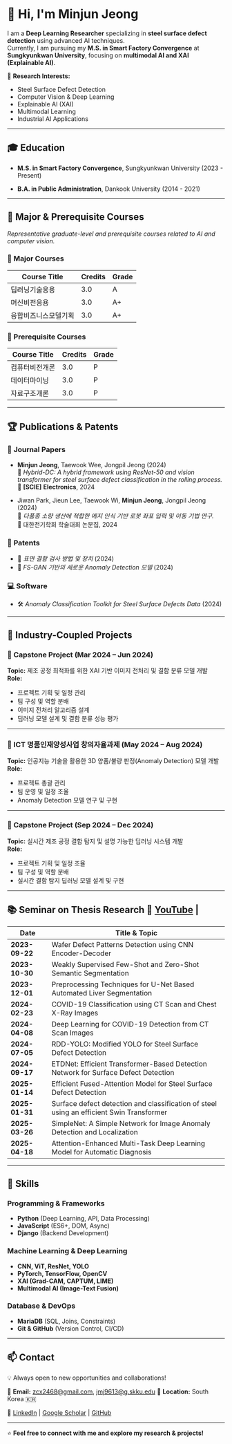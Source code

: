 # 👋 Hi, I'm Minjun Jeong  

I am a **Deep Learning Researcher** specializing in **steel surface defect detection** using advanced AI techniques.  
Currently, I am pursuing my **M.S. in Smart Factory Convergence** at **Sungkyunkwan University**, focusing on **multimodal AI and XAI (Explainable AI)**.  

🔬 **Research Interests:**  
- Steel Surface Defect Detection  
- Computer Vision & Deep Learning  
- Explainable AI (XAI)  
- Multimodal Learning  
- Industrial AI Applications  

---

## 🎓 Education  
- **M.S. in Smart Factory Convergence**, Sungkyunkwan University (2023 - Present)  

- **B.A. in Public Administration**, Dankook University (2014 - 2021)  

---

## 📘 Major & Prerequisite Courses
*Representative graduate-level and prerequisite courses related to AI and computer vision.*

### 📘 Major Courses

| Course Title             | Credits | Grade |
|--------------------------|---------|-------|
| 딥러닝기술응용              | 3.0     | A     |
| 머신비전응용                | 3.0     | A+    |
| 융합비즈니스모델기획         | 3.0     | A+    |


### 📗 Prerequisite Courses

| Course Title         | Credits | Grade |
|----------------------|---------|-------|
| 컴퓨터비전개론         | 3.0     | P     |
| 데이터마이닝           | 3.0     | P     |
| 자료구조개론           | 3.0     | P     |


---

## 🏆 Publications & Patents  

### 📄 **Journal Papers**  
- **Minjun Jeong**, Taewook Wee, Jongpil Jeong (2024)  
  📌 *Hybrid-DC: A hybrid framework using ResNet-50 and vision transformer for steel surface defect classification in the rolling process.*  
  📕 **[SCIE]** **Electronics**, 2024  

- Jiwan Park, Jieun Lee, Taewook Wi, **Minjun Jeong**, Jongpil Jeong (2024)  
  📌 *다품종 소량 생산에 적합한 에지 인식 기반 로봇 좌표 입력 및 이동 기법 연구.*  
  📕 대한전기학회 학술대회 논문집, 2024  

### 🏅 **Patents**  
- 📜 *표면 결함 검사 방법 및 장치* (2024)  
- 📜 *FS-GAN 기반의 새로운 Anomaly Detection 모델* (2024)  

### 💻 **Software**  
- 🛠 *Anomaly Classification Toolkit for Steel Surface Defects Data* (2024)  

---
## 🧪 Industry-Coupled Projects

### 📌 Capstone Project (Mar 2024 – Jun 2024)
**Topic:** 제조 공정 최적화를 위한 XAI 기반 이미지 전처리 및 결함 분류 모델 개발  
**Role:**  
- 프로젝트 기획 및 일정 관리  
- 팀 구성 및 역할 분배  
- 이미지 전처리 알고리즘 설계  
- 딥러닝 모델 설계 및 결함 분류 성능 평가  

---

### 📌 ICT 명품인재양성사업 창의자율과제 (May 2024 – Aug 2024)  
**Topic:** 인공지능 기술을 활용한 3D 양품/불량 판정(Anomaly Detection) 모델 개발  
**Role:**  
- 프로젝트 총괄 관리  
- 팀 운영 및 일정 조율  
- Anomaly Detection 모델 연구 및 구현  

---

### 📌 Capstone Project (Sep 2024 – Dec 2024)  
**Topic:** 실시간 제조 공정 결함 탐지 및 설명 가능한 딥러닝 시스템 개발  
**Role:**  
- 프로젝트 기획 및 일정 조율  
- 팀 구성 및 역할 분배  
- 실시간 결함 탐지 딥러닝 모델 설계 및 구현


---
## 📚 Seminar on Thesis Research  🔗 [YouTube](https://youtube.com/@smartfactoryskku?si=0DLrMIdHd2gNmFqz) |

| Date        | Title & Topic |
|------------|--------------|
| **2023-09-22** | Wafer Defect Patterns Detection using CNN Encoder-Decoder |
| **2023-10-30** | Weakly Supervised Few-Shot and Zero-Shot Semantic Segmentation |
| **2023-12-01** | Preprocessing Techniques for U-Net Based Automated Liver Segmentation |
| **2024-02-23** | COVID-19 Classification using CT Scan and Chest X-Ray Images |
| **2024-04-08** | Deep Learning for COVID-19 Detection from CT Scan Images |
| **2024-07-05** | RDD-YOLO: Modified YOLO for Steel Surface Defect Detection |
| **2024-09-17** | ETDNet: Efficient Transformer-Based Detection Network for Surface Defect Detection |
| **2025-01-14** | Efficient Fused-Attention Model for Steel Surface Defect Detection |
| **2025-01-31** | Surface defect detection and classification of steel using an efficient Swin Transformer |
| **2025-03-26** | SimpleNet: A Simple Network for Image Anomaly Detection and Localization |
| **2025-04-18** | Attention-Enhanced Multi-Task Deep Learning Model for Automatic Diagnosis |

---

## 🔧 Skills  

### **Programming & Frameworks**  
- **Python** (Deep Learning, API, Data Processing)  
- **JavaScript** (ES6+, DOM, Async)  
- **Django** (Backend Development)  

### **Machine Learning & Deep Learning**  
- **CNN, ViT, ResNet, YOLO**  
- **PyTorch, TensorFlow, OpenCV**  
- **XAI (Grad-CAM, CAPTUM, LIME)**  
- **Multimodal AI (Image-Text Fusion)**  

### **Database & DevOps**  
- **MariaDB** (SQL, Joins, Constraints)  
- **Git & GitHub** (Version Control, CI/CD)  

---

## 📫 Contact  

💡 Always open to new opportunities and collaborations!  

📧 **Email:** zcx2468@gmail.com, jmj9613@g.skku.edu 
📍 **Location:** South Korea 🇰🇷  

📌 [LinkedIn](www.linkedin.com/in/jmj9613) | [Google Scholar](https://scholar.google.co.kr/citations?user=JQwgrywAAAAJ&hl=ko) | [GitHub](https://github.com/minjun9613/minjun9613.git)  

---

⭐ **Feel free to connect with me and explore my research & projects!**  
